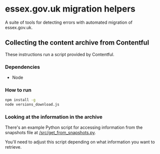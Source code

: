 # essex.gov.uk migration helpers

A suite of tools for detecting errors with automated migration of essex.gov.uk.

## Collecting the content archive from Contentful
These instructions run a script provided by Contentful.
### Dependencies
- Node

### How to run
```bash
npm install -g
node versions_download.js
```

### Looking at the information in the archive
There's an example Python script for accessing information from the snapshots file at [/src/get_from_snapshots.py](https://github.com/essexcountycouncil/essexgovuk-migration-helpers/blob/main/src/get_from_snapshots.py).

You'll need to adjust this script depending on what information you want to retrieve.
